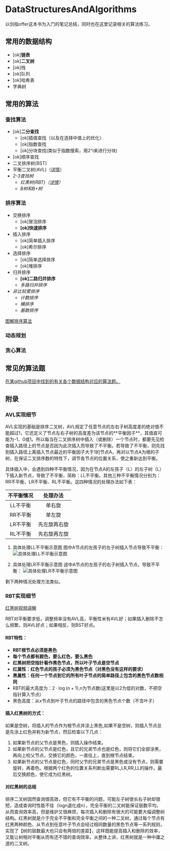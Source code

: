 # DataStructuresAndAlgorithms
以剑指offer这本书为入门的笔记总结，同时也在这里记录相关的算法练习。
## 常用的数据结构
* [ok]**链表**
* [ok]**二叉树**
* [ok]栈
* [ok]队列
* [ok]哈希表
* 字典树
  
## 常用的算法
### 查找算法
* [ok]**二分查找**
  * [ok]插值查找（以及在选择中值上的优化）
  * [ok]指数查找
  * [ok]分块查找(类似于指数搜索，用2^i来进行分块)
* [ok]顺序查找
* 二叉排序树(BST)
* 平衡二叉树(AVL)（[详情](#1)）
* *2-3查找树*
  * *红黑树(RBT)（[详情](#2)）* 
  * *B树和B+树*

### 排序算法
* 交换排序
  * [ok]冒泡排序
  * **[ok]快速排序**
* 插入排序
  * [ok]简单插入排序
  * [ok]希尔排序
* 选择排序
  * [ok]简单选择排序
  * [ok]堆排序
* 归并排序
  * **[ok]二路归并排序**
  * *多路归并排序*
* *非比较累排序*
  * *计数排序*
  * *桶排序*
  * *基数排序*

[图解排序算法](https://www.cnblogs.com/flyingdreams/p/11161157.html)
### 动态规划
### 贪心算法

## 常见的算法题

[在某github项目中找到的有关各个数据结构对应的算法题。](/leetcode.md)


## 附录
### AVL实现细节
<div id="1">
AVL实现的基础是排序二叉树，AVL规定了任意节点的左右子树高度差的绝对值不能超过1，它还定义了节点左右子树的高度差为该节点的**平衡因子**，其值直可能为-1、0或1。所以每当在二叉排序树中插入（或删除）一个节点时，都要先见检查插入路径上的节点是否因为此次插入而导致了不平衡。若导致了不平衡，则先找到插入路径上离插入节点最近的平衡因子大于1的节点A，再对以节点A为根的子树，在保证二叉排序数的特性下，调节各节点的位置关系，使之重新达到平衡。

具体插入中，会遇到四种不平衡情况，因为在节点A的左孩子（L）的左子树（L）下插入新节点，导致了不平衡，简称：LL不平衡。其他三种不平衡情况分别为：RR不平衡、LR不平衡、RL不平衡。这四种情况的处理办法如下表：

|  不平衡情况   | 处理办法  |
|  :----:  | :----:  |
| LL不平衡  | 单右旋 |
| RR不平衡  | 单左旋 |
| LR不平衡  | 先左旋再右旋 |
| RL不平衡  | 先右旋再左旋 |

1. 具体处理LL不平衡示意图
图中A节点的左孩子的左子树插入节点导致不平衡：
![具体处理LL不平衡示意图](/resources/LL_detail.png)

2. 具体处理LR不平衡示意图
途中A节点的左孩子的右子树插入节点，导致不平衡：
![具体处理LR不平衡示意图](resources/LR_detail.png)

剩下两种情况处理方法类似。

### RBT实现细节
<div id="2">

[红黑树视频讲解](https://www.bilibili.com/video/BV1Tb4y197Fe?from=search&seid=15067212647568877441&spm_id_from=333.337.0.0)

RBT对平衡要求低，调整频率没有AVL高，平衡性米有AVL好；如果插入删除不怎么频繁，则AVL好点；如果相反，则BST好点。
#### **RBT特性：**

* **RBT根节点必须是黑色**
* **每个节点都有颜色，要么红色，要么黑色**
* **红黑树把空指针看作黑色节点，所以叶子节点是空节点**
* **红属性：红色节点的孩子必须为黑色节点（对黑色没有这样的要求）**
* **黑属性：任何一个节点到它的所有叶子节点的简单路径上包含的黑色节点数相同**
* RBT的最大高度为：$2\cdot\log(n+1)$,n为节点数(这里是以2为低的对数，不把空指针算入节点)
* 黑色高度：从x节点到叶子节点的路径中包含的黑色节点个数（不含叶子）

#### 插入红黑树的方式：
如果是空树，将插入的节点作为根节点并涂上黑色,如果不是空树，则插入节点总是先涂上红色并称为新节点，然后检查以下几点：
  1. 如果新节点的父节点是黑色，则插入操作结束。
  2. 如果新节点的父节点是红色，且它的兄弟节点也是红色，则将它们全部涂黑，再向上检父节点，交换它的颜色，一直往上，直到根节点结束。
  3. 如果新节点的父节点是红色，同时父节的兄弟节点是黑色或没有节点，则需要旋转，再着色。根据两个红色的位置关系判断出需要RL,LR,RR,LL的操作，最后交换颜色，使它成为红黑树。

 
#### 对红黑树的总结
排序二叉树固然查询很高效，但它有不平衡的问题，可能左子树很长右子树却很短，造成查询时性能不佳（logn退化成n），完全平衡的二叉树能保证层数平均，从而查询效率高，但是维护又很麻烦，每次插入和删除有很大的可能要大幅调整树结构。红黑树就是介于完全不平衡和完全平衡之间的一种二叉树，通过每个节点有红黑两种颜色、从节点到任意叶子节点会经过相同数量的黑色节点等一系列规则，实现了【树的层数最大也只会有两倍的差距】，这样既能提高插入和删除的效率，又能让树相对平衡从而有还不错的查询效率。从整体上讲，红黑树就是一种中庸之道的二叉树。